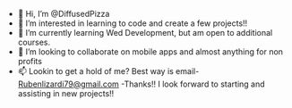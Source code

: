 - 👋 Hi, I’m @DiffusedPizza
- 👀 I’m interested in learning to code and create a few projects!!
- 🌱 I’m currently learning Wed Development, but am open to additional courses.
- 💞️ I’m looking to collaborate on mobile apps and almost anything for non profits
- 📫 Lookin to get a hold of me? Best way is email- Rubenlizardi79@gmail.com 
-Thanks!! I look forward to starting and assisting in new projects!!

<!---
DiffusedPizza/DiffusedPizza is a ✨ special ✨ repository because its `README.md` (this file) appears on your GitHub profile.
You can click the Preview link to take a look at your changes.
--->
